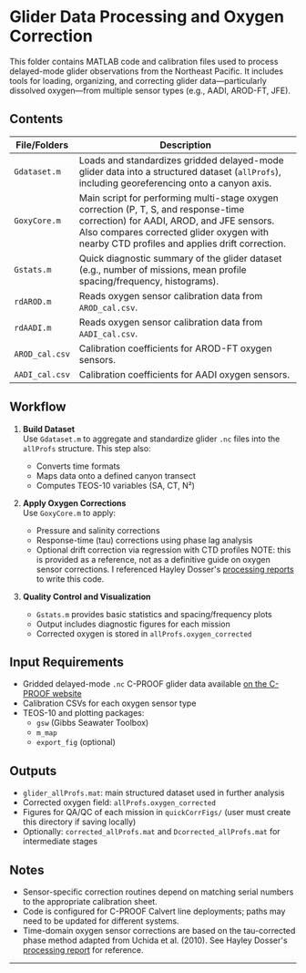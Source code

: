 # Glider Data Processing and Oxygen Correction

This folder contains MATLAB code and calibration files used to process delayed-mode glider observations from the Northeast Pacific. It includes tools for loading, organizing, and correcting glider data—particularly dissolved oxygen—from multiple sensor types (e.g., AADI, AROD-FT, JFE).

## Contents

| File/Folders      | Description |
|-------------------|-------------|
| `Gdataset.m`      | Loads and standardizes gridded delayed-mode glider data into a structured dataset (`allProfs`), including georeferencing onto a canyon axis. |
| `GoxyCore.m`      | Main script for performing multi-stage oxygen correction (P, T, S, and response-time correction) for AADI, AROD, and JFE sensors. Also compares corrected glider oxygen with nearby CTD profiles and applies drift correction. |
| `Gstats.m`        | Quick diagnostic summary of the glider dataset (e.g., number of missions, mean profile spacing/frequency, histograms). |
| `rdAROD.m`        | Reads oxygen sensor calibration data from `AROD_cal.csv`. |
| `rdAADI.m`        | Reads oxygen sensor calibration data from `AADI_cal.csv`. |
| `AROD_cal.csv`    | Calibration coefficients for AROD-FT oxygen sensors. |
| `AADI_cal.csv`    | Calibration coefficients for AADI oxygen sensors. |

## Workflow

1. **Build Dataset**  
   Use `Gdataset.m` to aggregate and standardize glider `.nc` files into the `allProfs` structure. This step also:
   - Converts time formats
   - Maps data onto a defined canyon transect
   - Computes TEOS-10 variables (SA, CT, N²)

2. **Apply Oxygen Corrections**  
   Use `GoxyCore.m` to apply:
   - Pressure and salinity corrections
   - Response-time (tau) corrections using phase lag analysis
   - Optional drift correction via regression with CTD profiles
   NOTE: this is provided as a reference, not as a definitive guide on oxygen sensor corrections. I referenced Hayley Dosser's [processing reports](https://cproof.uvic.ca/gliderdata/deployments/reports/) to write this code.

3. **Quality Control and Visualization**  
   - `Gstats.m` provides basic statistics and spacing/frequency plots
   - Output includes diagnostic figures for each mission
   - Corrected oxygen is stored in `allProfs.oxygen_corrected`

## Input Requirements

- Gridded delayed-mode `.nc` C-PROOF glider data available [on the C-PROOF website](https://cproof.uvic.ca/deployments/index.html)
- Calibration CSVs for each oxygen sensor type
- TEOS-10 and plotting packages:
  - `gsw` (Gibbs Seawater Toolbox)
  - `m_map`
  - `export_fig` (optional)

## Outputs

- `glider_allProfs.mat`: main structured dataset used in further analysis
- Corrected oxygen field: `allProfs.oxygen_corrected`
- Figures for QA/QC of each mission in `quickCorrFigs/` (user must create this directory if saving locally)
- Optionally: `corrected_allProfs.mat` and `Dcorrected_allProfs.mat` for intermediate stages

## Notes

- Sensor-specific correction routines depend on matching serial numbers to the appropriate calibration sheet.
- Code is configured for C-PROOF Calvert line deployments; paths may need to be updated for different systems.
- Time-domain oxygen sensor corrections are based on the tau-corrected phase method adapted from Uchida et al. (2010). See Hayley Dosser's [processing report](https://cproof.uvic.ca/gliderdata/deployments/reports/) for reference.


---

